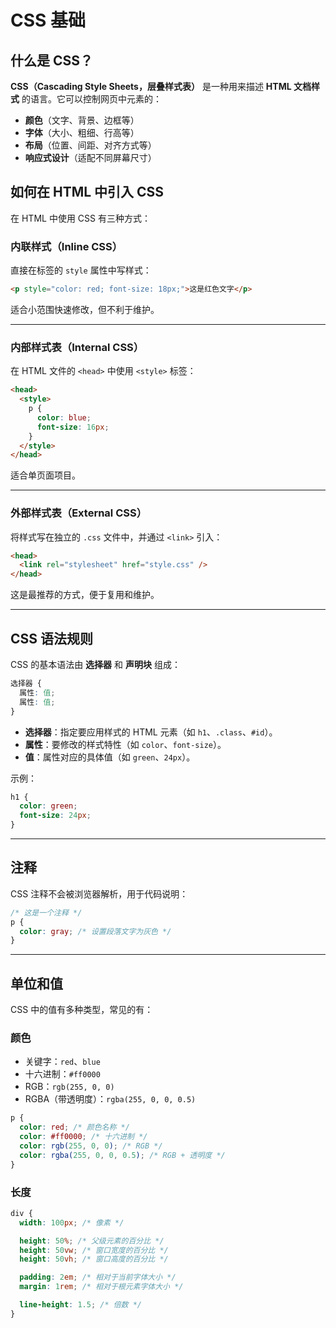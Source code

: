 # CSS 基础

## 什么是 CSS？

**CSS（Cascading Style Sheets，层叠样式表）** 是一种用来描述 **HTML 文档样式** 的语言。它可以控制网页中元素的：

- **颜色**（文字、背景、边框等）
- **字体**（大小、粗细、行高等）
- **布局**（位置、间距、对齐方式等）
- **响应式设计**（适配不同屏幕尺寸）

## 如何在 HTML 中引入 CSS

在 HTML 中使用 CSS 有三种方式：

### 内联样式（Inline CSS）

直接在标签的 `style` 属性中写样式：

```html
<p style="color: red; font-size: 18px;">这是红色文字</p>
```

适合小范围快速修改，但不利于维护。

---

### 内部样式表（Internal CSS）

在 HTML 文件的 `<head>` 中使用 `<style>` 标签：

```html
<head>
  <style>
    p {
      color: blue;
      font-size: 16px;
    }
  </style>
</head>
```

适合单页面项目。

---

### 外部样式表（External CSS）

将样式写在独立的 `.css` 文件中，并通过 `<link>` 引入：

```html
<head>
  <link rel="stylesheet" href="style.css" />
</head>
```

这是最推荐的方式，便于复用和维护。

---

## CSS 语法规则

CSS 的基本语法由 **选择器** 和 **声明块** 组成：

```css
选择器 {
  属性: 值;
  属性: 值;
}
```

- **选择器**：指定要应用样式的 HTML 元素（如 `h1`、`.class`、`#id`）。
- **属性**：要修改的样式特性（如 `color`、`font-size`）。
- **值**：属性对应的具体值（如 `green`、`24px`）。

示例：

```css
h1 {
  color: green;
  font-size: 24px;
}
```

---

## 注释

CSS 注释不会被浏览器解析，用于代码说明：

```css
/* 这是一个注释 */
p {
  color: gray; /* 设置段落文字为灰色 */
}
```

---

## 单位和值

CSS 中的值有多种类型，常见的有：

### 颜色

- 关键字：`red`、`blue`
- 十六进制：`#ff0000`
- RGB：`rgb(255, 0, 0)`
- RGBA（带透明度）：`rgba(255, 0, 0, 0.5)`

```css
p {
  color: red; /* 颜色名称 */
  color: #ff0000; /* 十六进制 */
  color: rgb(255, 0, 0); /* RGB */
  color: rgba(255, 0, 0, 0.5); /* RGB + 透明度 */
}
```

### 长度

```css
div {
  width: 100px; /* 像素 */

  height: 50%; /* 父级元素的百分比 */
  height: 50vw; /* 窗口宽度的百分比 */
  height: 50vh; /* 窗口高度的百分比 */

  padding: 2em; /* 相对于当前字体大小 */
  margin: 1rem; /* 相对于根元素字体大小 */

  line-height: 1.5; /* 倍数 */
}
```

